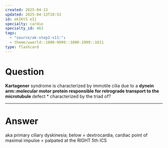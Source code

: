 ```yaml
---
created: 2025-04-13
updated: 2025-04-13T10:53
id: ekIKt5`eIj
specialty: cardio
specialty_id: 463
tags:
  - "source/ak-step1-v11:": 
  - theme/uworld::1000-9999::1000-1999::1611
type: flashcard
---
```


# Question
**Kartagener** syndrome is characterized by immotile cilia due to a **dynein arm::molecular motor protein responsible for retrograde transport to the microtubule** defect    * characterized by the triad of?

---

# Answer
aka primary ciliary dyskinesia; below = dextrocardia, cardiac point of maximal impulse = palpated at the RIGHT 5th ICS